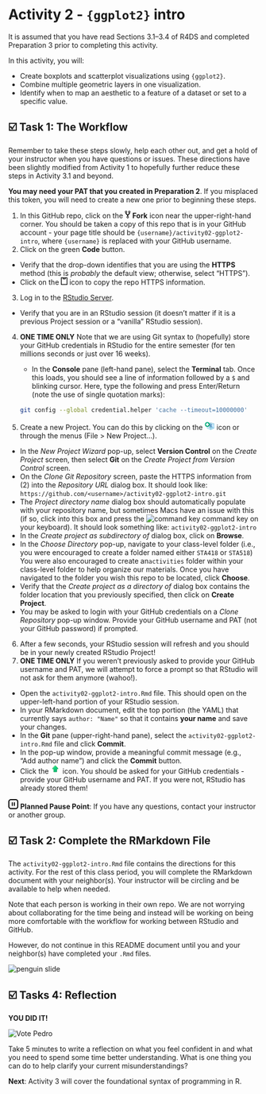 Activity 2 - `{ggplot2}` intro
================

It is assumed that you have read Sections 3.1–3.4 of R4DS and completed
Preparation 3 prior to completing this activity.

In this activity, you will:

-   Create boxplots and scatterplot visualizations using `{ggplot2}`.
-   Combine multiple geometric layers in one visualization.
-   Identify when to map an aesthetic to a feature of a dataset or set
    to a specific value.

## ☑️ Task 1: The Workflow

Remember to take these steps slowly, help each other out, and get a hold
of your instructor when you have questions or issues. These directions
have been slightly modified from Activity 1 to hopefully further reduce
these steps in Activity 3.1 and beyond.

**You may need your PAT that you created in Preparation 2**. If you
misplaced this token, you will need to create a new one prior to
beginning these steps.

1.  In this GitHub repo, click on the ![fork](README-img/fork-icon.png)
    **Fork** icon near the upper-right-hand corner. You should be taken
    a copy of this repo that is in your GitHub account - your page title
    should be `{username}/activity02-ggplot2-intro`, where `{username}`
    is replaced with your GitHub username.
2.  Click on the green **Code** button.

-   Verify that the drop-down identifies that you are using the
    **HTTPS** method (this is *probably* the default view; otherwise,
    select “HTTPS”).
-   Click on the ![clipboard](README-img/clipboard-icon.png) icon to
    copy the repo HTTPS information.

3.  Log in to the [RStudio Server](https://rstudio.gvsu.edu/).

-   Verify that you are in an RStudio session (it doesn’t matter if it
    is a previous Project session or a “vanilla” RStudio session).

4.  **ONE TIME ONLY** Note that we are using Git syntax to (hopefully)
    store your GitHub credentials in RStudio for the entire semester
    (for ten millions seconds or just over 16 weeks).
    -   In the **Console** pane (left-hand pane), select the
        **Terminal** tab. Once this loads, you should see a line of
        information followed by a `$` and blinking cursor. Here, type
        the following and press Enter/Return (note the use of single
        quotation marks):

    ``` bash
    git config --global credential.helper 'cache --timeout=10000000'
    ```
5.  Create a new Project. You can do this by clicking on the
    <img src="README-img/new-project-icon.png" alt="new project" width = "20"/>
    icon or through the menus (File &gt; New Project…).

-   In the *New Project Wizard* pop-up, select **Version Control** on
    the *Create Project* screen, then select **Git** on the *Create
    Project from Version Control* screen.
-   On the *Clone Git Repository* screen, paste the HTTPS information
    from (2) into the *Repository URL* dialog box. It should look like:
    `https://github.com/<username>/activity02-ggplot2-intro.git`
-   The *Project directory name* dialog box should automatically
    populate with your repository name, but sometimes Macs have an issue
    with this (if so, click into this box and press the ![command
    key](README-img/command-key-icon.png) command key on your keyboard).
    It should look something like: `activity02-ggplot2-intro`
-   In the *Create project as subdirectory of* dialog box, click on
    **Browse**.
-   In the *Choose Directory* pop-up, navigate to your class-level
    folder (i.e., you were encouraged to create a folder named either
    `STA418` or `STA518`) You were also encouraged to create
    an`activities` folder within your class-level folder to help
    organize our materials. Once you have navigated to the folder you
    wish this repo to be located, click **Choose**.
-   Verify that the *Create project as a directory of* dialog box
    contains the folder location that you previously specified, then
    click on **Create Project**.
-   You may be asked to login with your GitHub credentials on a *Clone
    Repository* pop-up window. Provide your GitHub username and PAT (not
    your GitHub password) if prompted.

6.  After a few seconds, your RStudio session will refresh and you
    should be in your newly created RStudio Project!
7.  **ONE TIME ONLY** If you weren’t previously asked to provide your
    GitHub username and PAT, we will attempt to force a prompt so that
    RStudio will not ask for them anymore (wahoo!).

-   Open the `activity02-ggplot2-intro.Rmd` file. This should open on
    the upper-left-hand portion of your RStudio session.
-   In your RMarkdown document, edit the top portion (the YAML) that
    currently says `author: "Name"` so that it contains **your name**
    and save your changes.
-   In the **Git** pane (upper-right-hand pane), select the
    `activity02-ggplot2-intro.Rmd` file and click **Commit**.
-   In the pop-up window, provide a meaningful commit message (e.g.,
    “Add author name”) and click the **Commit** button.
-   Click the
    <img src="README-img/push-icon.png" alt="push" width = "20"/> icon.
    You should be asked for your GitHub credentials - provide your
    GitHub username and PAT. If you were not, RStudio has already stored
    them!

<img src="README-img/noun_pause.png" alt="pause" width = "20"/>
<b>Planned Pause Point</b>: If you have any questions, contact your
instructor or another group.

## ☑️ Task 2: Complete the RMarkdown File

The `activity02-ggplot2-intro.Rmd` file contains the directions for this
activity. For the rest of this class period, you will complete the
RMarkdown document with your neighbor(s). Your instructor will be
circling and be available to help when needed.

Note that each person is working in their own repo. We are not worrying
about collaborating for the time being and instead will be working on
being more comfortable with the workflow for working between RStudio and
GitHub.

However, do not continue in this README document until you and your
neighbor(s) have completed your `.Rmd` files.

![penguin
slide](https://media.giphy.com/media/4KALRmOb8uwbC/giphy.gif "stuck penguin becomes un-stuck")

## ☑️ Tasks 4: Reflection

**YOU DID IT!**

![Vote
Pedro](https://media.giphy.com/media/JJGUejl0pLcRy/giphy.gif?cid=ecf05e474lnk2fbfl0rneodyg95rf1kij3zbsieh46p1cqyb&rid=giphy.gif&ct=g)

Take 5 minutes to write a reflection on what you feel confident in and
what you need to spend some time better understanding. What is one thing
you can do to help clarify your current misunderstandings?

**Next**: Activity 3 will cover the foundational syntax of programming
in R.
